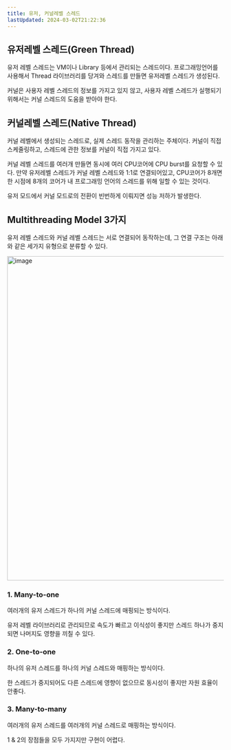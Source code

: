 ```yaml
---
title: 유저, 커널레벨 스레드
lastUpdated: 2024-03-02T21:22:36
---
```


## 유저레벨 스레드(Green Thread)

유저 레벨 스레드는 VM이나 Library 등에서 관리되는 스레드이다. 프로그래밍언어를 사용해서 Thread 라이브러리를 당겨와 스레드를 만들면 유저레벨 스레드가 생성된다.

커널은 사용자 레벨 스레드의 정보를 가지고 있지 않고, 사용자 레벨 스레드가 실행되기 위해서는 커널 스레드의 도움을 받아야 한다.

## 커널레벨 스레드(Native Thread)

커널 레벨에서 생성되는 스레드로, 실제 스레드 동작을 관리하는 주체이다. 커널이 직접 스케줄링하고, 스레드에 관한 정보를 커널이 직접 가지고 있다.

커널 레벨 스레드를 여러개 만들면 동시에 여러 CPU코어에 CPU burst를 요청할 수 있다. 만약 유저레벨 스레드가 커널 레벨 스레드와 1:1로 연결되어있고, CPU코어가 8개면 한 시점에 8개의 코어가 내 프로그래밍 언어의 스레드를 위해 일할 수 있는 것이다. 

유저 모드에서 커널 모드로의 전환이 빈번하게 이뤄지면 성능 저하가 발생한다.

## Multithreading Model 3가지

유저 레벨 스레드와 커널 레벨 스레드는 서로 연결되어 동작하는데, 그 연결 구조는 아래와 같은 세가지 유형으로 분류할 수 있다.

<img width="754" alt="image" src="https://user-images.githubusercontent.com/81006587/233900046-bfc1cc76-67c8-4088-b845-b650c234e57f.png">

### 1. Many-to-one

여러개의 유저 스레드가 하나의 커널 스레드에 매핑되는 방식이다.

유저 레벨 라이브러리로 관리되므로 속도가 빠르고 이식성이 좋지만 스레드 하나가 중지되면 나머지도 영향을 끼칠 수 있다.

### 2. One-to-one

하나의 유저 스레드를 하나의 커널 스레드와 매핑하는 방식이다.

한 스레드가 중지되어도 다른 스레드에 영향이 없으므로 동시성이 좋지만 자원 효율이 안좋다.

### 3. Many-to-many

여러개의 유저 스레드를 여러개의 커널 스레드로 매핑하는 방식이다.

1 & 2의 장점들을 모두 가지지만 구현이 어렵다.